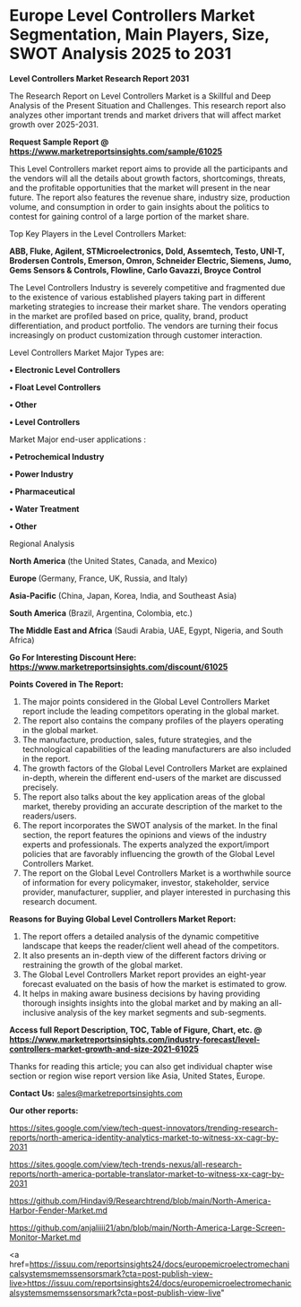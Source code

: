  # Europe Level Controllers Market Segmentation, Main Players, Size, SWOT Analysis 2025 to 2031

<strong>Level Controllers Market Research Report 2031</strong>

The Research Report on Level Controllers Market is a Skillful and Deep Analysis of the Present Situation and Challenges. This research report also analyzes other important trends and market drivers that will affect market growth over 2025-2031.

<strong>Request Sample Report @ <a href=https://www.marketreportsinsights.com/sample/61025>https://www.marketreportsinsights.com/sample/61025</a></strong>

This Level Controllers market report aims to provide all the participants and the vendors will all the details about growth factors, shortcomings, threats, and the profitable opportunities that the market will present in the near future. The report also features the revenue share, industry size, production volume, and consumption in order to gain insights about the politics to contest for gaining control of a large portion of the market share.

Top Key Players in the Level Controllers Market:

<strong>ABB, Fluke, Agilent, STMicroelectronics, Dold, Assemtech, Testo, UNI-T, Brodersen Controls, Emerson, Omron, Schneider Electric, Siemens, Jumo, Gems Sensors & Controls, Flowline, Carlo Gavazzi, Broyce Control</strong>

The Level Controllers Industry is severely competitive and fragmented due to the existence of various established players taking part in different marketing strategies to increase their market share. The vendors operating in the market are profiled based on price, quality, brand, product differentiation, and product portfolio. The vendors are turning their focus increasingly on product customization through customer interaction.

Level Controllers Market Major Types are:

<strong>• Electronic Level Controllers

• Float Level Controllers

• Other

• Level Controllers</strong>

Market Major end-user applications :

<strong>• Petrochemical Industry

• Power Industry

• Pharmaceutical

• Water Treatment

• Other</strong>

Regional Analysis

</u><strong><b>North America</b></strong> (the United States, Canada, and Mexico)

<strong><b>Europe </b></strong>(Germany, France, UK, Russia, and Italy)

<strong><b>Asia-Pacific</b></strong> (China, Japan, Korea, India, and Southeast Asia)

<strong><b>South America</b></strong> (Brazil, Argentina, Colombia, etc.)

<strong><b>The Middle East and Africa</b></strong> (Saudi Arabia, UAE, Egypt, Nigeria, and South Africa)

<strong>Go For Interesting Discount Here: <a href=https://www.marketreportsinsights.com/discount/61025>https://www.marketreportsinsights.com/discount/61025</a></strong>

<strong>Points Covered in The Report:</strong>
<ol>
  <li>The major points considered in the Global Level Controllers Market report include the leading competitors operating in the global market.</li>
  <li>The report also contains the company profiles of the players operating in the global market.</li>
  <li>The manufacture, production, sales, future strategies, and the technological capabilities of the leading manufacturers are also included in the report.</li>
  <li>The growth factors of the Global Level Controllers Market are explained in-depth, wherein the different end-users of the market are discussed precisely.</li>
  <li>The report also talks about the key application areas of the global market, thereby providing an accurate description of the market to the readers/users.</li>
  <li>The report incorporates the SWOT analysis of the market. In the final section, the report features the opinions and views of the industry experts and professionals. The experts analyzed the export/import policies that are favorably influencing the growth of the Global Level Controllers Market.</li>
  <li>The report on the Global Level Controllers Market is a worthwhile source of information for every policymaker, investor, stakeholder, service provider, manufacturer, supplier, and player interested in purchasing this research document.</li>
</ol>
<strong>Reasons for Buying Global Level Controllers Market Report:</strong>

<ol>
  <li>The report offers a detailed analysis of the dynamic competitive landscape that keeps the reader/client well ahead of the competitors.</li>
  <li>It also presents an in-depth view of the different factors driving or restraining the growth of the global market.</li>
  <li>The Global Level Controllers Market report provides an eight-year forecast evaluated on the basis of how the market is estimated to grow.</li>
  <li>It helps in making aware business decisions by having providing thorough insights insights into the global market and by making an all-inclusive analysis of the key market segments and sub-segments.</li>
</ol>
<strong>Access full Report Description, TOC, Table of Figure, Chart, etc. @ <a href=https://www.marketreportsinsights.com/industry-forecast/level-controllers-market-growth-and-size-2021-61025>https://www.marketreportsinsights.com/industry-forecast/level-controllers-market-growth-and-size-2021-61025</a></strong>


Thanks for reading this article; you can also get individual chapter wise section or region wise report version like Asia, United States, Europe.

<strong>Contact Us:</strong>
sales@marketreportsinsights.com

<strong>Our other reports:</strong>

<a href=https://sites.google.com/view/tech-quest-innovators/trending-research-reports/north-america-identity-analytics-market-to-witness-xx-cagr-by-2031>https://sites.google.com/view/tech-quest-innovators/trending-research-reports/north-america-identity-analytics-market-to-witness-xx-cagr-by-2031</a>

<a href=https://sites.google.com/view/tech-trends-nexus/all-research-reports/north-america-portable-translator-market-to-witness-xx-cagr-by-2031>https://sites.google.com/view/tech-trends-nexus/all-research-reports/north-america-portable-translator-market-to-witness-xx-cagr-by-2031</a>

<a href=https://github.com/Hindavi9/Researchtrend/blob/main/North-America-Harbor-Fender-Market.md>https://github.com/Hindavi9/Researchtrend/blob/main/North-America-Harbor-Fender-Market.md</a>

<a href=https://github.com/anjaliiii21/abn/blob/main/North-America-Large-Screen-Monitor-Market.md>https://github.com/anjaliiii21/abn/blob/main/North-America-Large-Screen-Monitor-Market.md</a>

<a href=https://issuu.com/reportsinsights24/docs/europemicroelectromechanicalsystemsmemssensorsmark?cta=post-publish-view-live>https://issuu.com/reportsinsights24/docs/europemicroelectromechanicalsystemsmemssensorsmark?cta=post-publish-view-live</a>"
